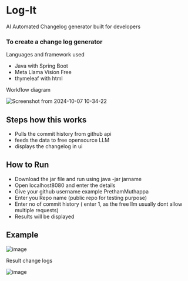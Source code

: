 # Log-It

AI Automated Changelog generator built for developers

### To create a change log generator


Languages and framework used

- Java with Spring Boot
- Meta Llama Vision Free
- thymeleaf with html


Workflow diagram

![Screenshot from 2024-10-07 10-34-22](https://github.com/user-attachments/assets/03b64f33-73bc-4bbc-a0e7-44729839b533)


## Steps how this works
- Pulls the commit history from github api
- feeds the data to free opensource LLM
- displays the changelog in ui

## How to Run

- Download the jar file and run using java -jar jarname
- Open localhost8080 and enter the details
- Give your github username example PrethamMuthappa
- Enter you Repo name (public repo for testing purpose)
- Enter no of commit history ( enter 1, as the free llm usually dont allow multiple requests)
- Results will be displayed

## Example

![image](https://github.com/user-attachments/assets/65bb4b9b-8f9f-4ef7-94e4-4fcea58155c6)


Result change logs

![image](https://github.com/user-attachments/assets/4ea5f348-f28c-4b4b-844e-ae74343649b0)
